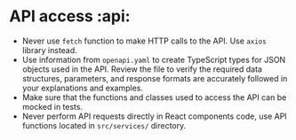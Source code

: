 # API access :api:

* Never use `fetch` function to make HTTP calls to the API. Use `axios` library instead.
* Use information from `openapi.yaml` to create TypeScript types for JSON objects used in the API. 
  Review the file to verify the required data structures, parameters, and response formats are accurately followed in your explanations and examples.
* Make sure that the functions and classes used to access the API can be mocked in tests.
* Never perform API requests directly in React components code, use API functions located in `src/services/` directory.
